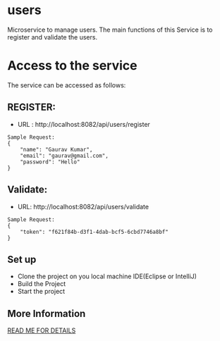 # users
Microservice to manage users. The main functions of this Service is to register and validate the users.

# Access to the service
The service can be accessed as follows:

## REGISTER: 
- URL : http://localhost:8082/api/users/register

```
Sample Request:
{
    "name": "Gaurav Kumar",
    "email": "gaurav@gmail.com",
    "password": "Hello"
}
```

## Validate:
- URL: http://localhost:8082/api/users/validate
```
Sample Request:
{
    "token": "f621f84b-d3f1-4dab-bcf5-6cbd7746a8bf"
}

```
## Set up

- Clone the project on you local machine IDE(Eclipse or IntelliJ)
- Build the Project
- Start the project

## More Information
[READ ME FOR DETAILS](https://github.com/gaurravkumar/staticArtifacts/blob/main/BID%20SYSTEM.docx)

